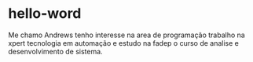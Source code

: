 # hello-word
Me chamo Andrews
tenho interesse na 
area de programação
trabalho na 
xpert tecnologia em automação
e estudo
na 
fadep o curso de
analise e desenvolvimento de sistema.
